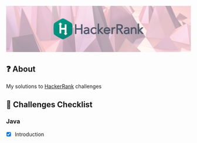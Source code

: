 ![](header.png)

## :question: About
My solutions to [HackerRank](www.hackerrank.com) challenges

## :blue_book: Challenges Checklist
### Java
- [X] Introduction
